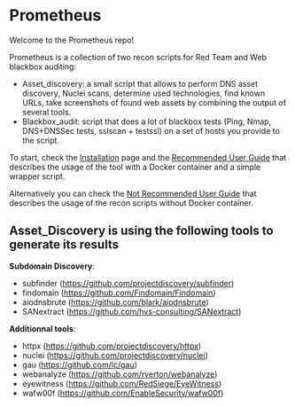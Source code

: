 # Prometheus

Welcome to the Prometheus repo!

Prometheus is a collection of two recon scripts for Red Team and Web blackbox auditing:

- Asset_discovery: a small script that allows to perform DNS asset discovery, Nuclei scans, determine used technologies, find known URLs, take screenshots of found web assets by combining the output of several tools.
- Blackbox_audit: script that does a lot of blackbox tests (Ping, Nmap, DNS+DNSSec tests, sslscan + testssl) on a set of hosts you provide to the script.

To start, check the [Installation](../../wiki/2.-Installation) page and the [Recommended User Guide](../../wiki/3.-User-Guide-‐-With-Docker-‐-Recommended) that describes the usage of the tool with a Docker container and a simple wrapper script.

Alternatively you can check the [Not Recommended User Guide](../../wiki/4.-User-Guide-‐-Standalone-‐-Not-recommended) that describes the usage of the recon scripts without Docker container.

## Asset_Discovery is using the following tools to generate its results 
**Subdomain Discovery**:
- subfinder (https://github.com/projectdiscovery/subfinder)
- findomain (https://github.com/Findomain/Findomain)
- aiodnsbrute (https://github.com/blark/aiodnsbrute)
- SANextract (https://github.com/hvs-consulting/SANextract)

**Additionnal tools**:
- httpx (https://github.com/projectdiscovery/httpx)
- nuclei (https://github.com/projectdiscovery/nuclei)
- gau (https://github.com/lc/gau)
- webanalyze (https://github.com/rverton/webanalyze)
- eyewitness (https://github.com/RedSiege/EyeWitness)
- wafw00f (https://github.com/EnableSecurity/wafw00f)
